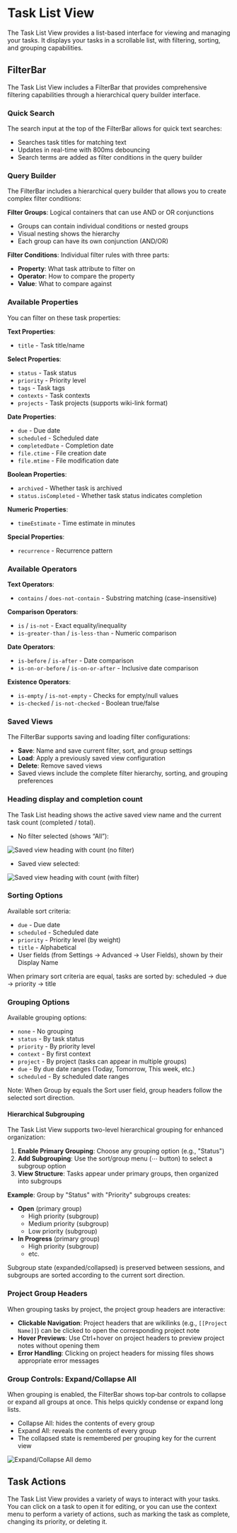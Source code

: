 # Task List View

The Task List View provides a list-based interface for viewing and managing your tasks. It displays your tasks in a scrollable list, with filtering, sorting, and grouping capabilities.

## FilterBar

The Task List View includes a FilterBar that provides comprehensive filtering capabilities through a hierarchical query builder interface.

### Quick Search

The search input at the top of the FilterBar allows for quick text searches:
- Searches task titles for matching text
- Updates in real-time with 800ms debouncing
- Search terms are added as filter conditions in the query builder

### Query Builder

The FilterBar includes a hierarchical query builder that allows you to create complex filter conditions:

**Filter Groups**: Logical containers that can use AND or OR conjunctions

- Groups can contain individual conditions or nested groups
- Visual nesting shows the hierarchy
- Each group can have its own conjunction (AND/OR)

**Filter Conditions**: Individual filter rules with three parts:

- **Property**: What task attribute to filter on
- **Operator**: How to compare the property
- **Value**: What to compare against

### Available Properties

You can filter on these task properties:

**Text Properties**:

- `title` - Task title/name

**Select Properties**:
- `status` - Task status
- `priority` - Priority level
- `tags` - Task tags
- `contexts` - Task contexts
- `projects` - Task projects (supports wiki-link format)

**Date Properties**:
- `due` - Due date
- `scheduled` - Scheduled date
- `completedDate` - Completion date
- `file.ctime` - File creation date
- `file.mtime` - File modification date

**Boolean Properties**:
- `archived` - Whether task is archived
- `status.isCompleted` - Whether task status indicates completion

**Numeric Properties**:
- `timeEstimate` - Time estimate in minutes

**Special Properties**:
- `recurrence` - Recurrence pattern

### Available Operators

**Text Operators**:
- `contains` / `does-not-contain` - Substring matching (case-insensitive)

**Comparison Operators**:
- `is` / `is-not` - Exact equality/inequality
- `is-greater-than` / `is-less-than` - Numeric comparison

**Date Operators**:
- `is-before` / `is-after` - Date comparison
- `is-on-or-before` / `is-on-or-after` - Inclusive date comparison

**Existence Operators**:
- `is-empty` / `is-not-empty` - Checks for empty/null values
- `is-checked` / `is-not-checked` - Boolean true/false

### Saved Views

The FilterBar supports saving and loading filter configurations:
- **Save**: Name and save current filter, sort, and group settings
- **Load**: Apply a previously saved view configuration
- **Delete**: Remove saved views
- Saved views include the complete filter hierarchy, sorting, and grouping preferences


### Heading display and completion count

The Task List heading shows the active saved view name and the current task count (completed / total).

- No filter selected (shows “All”):

![Saved view heading with count (no filter)](../assets/tasklist_filter_name+count_no_filter.png)

- Saved view selected:

![Saved view heading with count (with filter)](../assets/tasklist_filter_name+count_with_filter.png)

### Sorting Options

Available sort criteria:
- `due` - Due date
- `scheduled` - Scheduled date
- `priority` - Priority level (by weight)
- `title` - Alphabetical
- User fields (from Settings → Advanced → User Fields), shown by their Display Name

When primary sort criteria are equal, tasks are sorted by: scheduled → due → priority → title

### Grouping Options

Available grouping options:
- `none` - No grouping
- `status` - By task status
- `priority` - By priority level
- `context` - By first context
- `project` - By project (tasks can appear in multiple groups)
- `due` - By due date ranges (Today, Tomorrow, This week, etc.)
- `scheduled` - By scheduled date ranges

Note: When Group by equals the Sort user field, group headers follow the selected sort direction.

#### Hierarchical Subgrouping

The Task List View supports two-level hierarchical grouping for enhanced organization:

1. **Enable Primary Grouping**: Choose any grouping option (e.g., "Status")
2. **Add Subgrouping**: Use the sort/group menu (⋯ button) to select a subgroup option
3. **View Structure**: Tasks appear under primary groups, then organized into subgroups

**Example**: Group by "Status" with "Priority" subgroups creates:
- **Open** (primary group)
  - High priority (subgroup)
  - Medium priority (subgroup)
  - Low priority (subgroup)
- **In Progress** (primary group)
  - High priority (subgroup)
  - etc.

Subgroup state (expanded/collapsed) is preserved between sessions, and subgroups are sorted according to the current sort direction.

### Project Group Headers

When grouping tasks by project, the project group headers are interactive:
- **Clickable Navigation**: Project headers that are wikilinks (e.g., `[[Project Name]]`) can be clicked to open the corresponding project note
- **Hover Previews**: Use Ctrl+hover on project headers to preview project notes without opening them
- **Error Handling**: Clicking on project headers for missing files shows appropriate error messages


### Group Controls: Expand/Collapse All

When grouping is enabled, the FilterBar shows top‑bar controls to collapse or expand all groups at once. This helps quickly condense or expand long lists.

- Collapse All: hides the contents of every group
- Expand All: reveals the contents of every group
- The collapsed state is remembered per grouping key for the current view

![Expand/Collapse All demo](../assets/collapse-expand-all-buttons.gif)

## Task Actions

The Task List View provides a variety of ways to interact with your tasks. You can click on a task to open it for editing, or you can use the context menu to perform a variety of actions, such as marking the task as complete, changing its priority, or deleting it.
